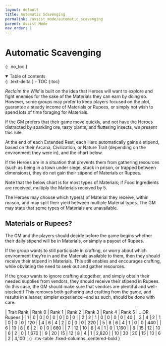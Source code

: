```yaml
---
layout: default
title: Automatic Scavenging
permalink: /assist_mode/automatic_scavenging
parent: Assist Mode
nav_order: 1
---
```


# Automatic Scavenging
{: .no_toc }

<details open markdown="block">
  <summary>
    Table of contents
  </summary>
  {: .text-delta }
- TOC
{:toc}
</details>

*Reclaim the Wild* is built on the idea that Heroes will want to explore and fight enemies for the sake of the Materials they can earn by doing so. However, some groups may prefer to keep players focused on the plot, guarantee a steady income of Materials or Rupees, or simply not wish to spend lots of time foraging for Materials.

If the GM prefers that their game move quickly, and not have the Heroes distracted by sparkling ore, tasty plants, and fluttering insects, we present this rule.

At the end of each Extended Rest, each Hero automatically gains a stipend, based on their Arcana, Civilization, or Nature Trait (depending on the environment they were in), and the chart below.

If the Heroes are in a situation that prevents them from gathering resources (such as being in a town under siege, stuck in prison, or trapped between dimensions), they do not gain their stipend of Materials or Rupees.

Note that the below chart is for most types of Materials; if Food Ingredients are received, multiply the Materials received by 5.

The Heroes may choose which type(s) of Material they receive, within reason, and may split their yield between multiple Material types. The GM may state that some types of Materials are unavailable.

## Materials or Rupees?

The GM and the players should decide before the game begins whether their daily stipend will be in Materials, or simply a payout of Rupees.

If the group wants to still participate in crafting, or worry about which environment they’re in and the Materials available to them, then they should receive their stipend in Materials. This still enables and encourages crafting, while obviating the need to seek out and gather resources.

If the group wants to ignore crafting altogether, and simply obtain their needed supplies from vendors, they should receive their stipend in Rupees. (In this case, the GM should make sure that vendors are plentiful and well-stocked!) This removes both gathering and crafting from the game, and results in a leaner, simpler experience –and as such, should be done with care.

| Trait Rank | Rank 0 | Rank 1 | Rank 2 | Rank 3 | Rank 4 | Rank 5 | ...OR Rupees |
| 1          | 0      | 0      | 0      | 0      | 0      | 0      | 0            |
| 2          | 2      | 1      | 0      | 0      | 0      | 0      | 40           | 
| 3          | 4      | 2      | 1      | 0      | 0      | 0      | 120          | 
| 4          | 6      | 4      | 2      | 0      | 0      | 0      | 220          | 
| 5          | 8      | 6      | 4      | 1      | 0      | 0      | 440          | 
| 6          | 10     | 8      | 6      | 2      | 0      | 0      | 660          | 
| 7          | 12     | 10     | 8      | 4      | 1      | 0      | 1,160        |
| 8          | 15     | 12     | 10     | 6      | 2      | 0      | 1,670        | 
| 9          | 20     | 15     | 12     | 8      | 4      | 1      | 2,820        | 
| 10         | 30     | 20     | 15     | 10     | 6      | 2      | 4,100        |
{: .rtw-table .fixed-columns .centered-bold }


